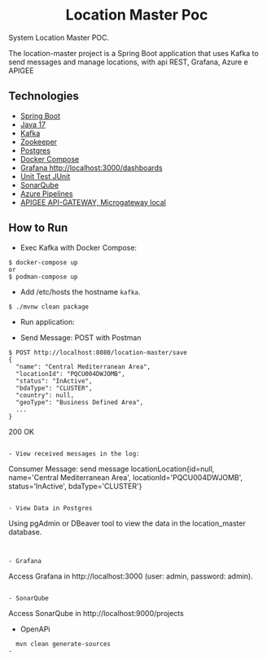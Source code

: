 <h1 align="center">
  Location Master Poc 
</h1>

System Location Master POC. 

The location-master project is a Spring Boot application that uses Kafka to send messages and manage locations, with api REST, Grafana, Azure e APIGEE

## Technologies
 
- [Spring Boot](https://spring.io/projects/spring-boot)
- [Java 17](https://docs.spring.io/spring-framework/reference/web/webmvc.html)
- [Kafka](https://docs.spring.io/spring-kafka/reference/html/)
- [Zookeeper](https://kafka.apache.org)
- [Postgres](..)
- [Docker Compose](https://docs.docker.com/compose/)
- [Grafana http://localhost:3000/dashboards](http://localhost:3000/dashboards)
- [Unit Test JUnit ](https://kafka.apache.org)
- [SonarQube ](http://localhost:9000/projects)
- [Azure Pipelines](https://kafka.apache.org)
- [APIGEE API-GATEWAY, Microgateway local](...)
## How to Run

- Exec  Kafka with  Docker Compose:
```
$ docker-compose up
or
$ podman-compose up
```

- Add /etc/hosts the hostname `kafka`.
```
$ ./mvnw clean package
```
- Run application:

- Send Message: POST with Postman 
```
$ POST http://localhost:8080/location-master/save
{
  "name": "Central Mediterranean Area",
  "locationId": "PQCU004DWJOMB",
  "status": "InActive",
  "bdaType": "CLUSTER",
  "country": null,
  "geoType": "Business Defined Area",
  ...
}
```

200 OK
```

- View received messages in the log:
```
Consumer Message: send message locationLocation{id=null, name='Central Mediterranean Area', locationId='PQCU004DWJOMB', status='InActive', bdaType='CLUSTER'}

```

- View Data in Postgres
```
Using pgAdmin or DBeaver tool to view the data in the location_master database.
```


- Grafana
```
Access  Grafana in http://localhost:3000 (user: admin, password: admin).
```

- SonarQube
```
Access SonarQube in http://localhost:9000/projects

- OpenAPi
``` Generate OpenApi documentation
  mvn clean generate-sources
- 
